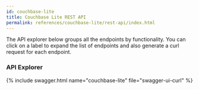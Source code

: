 ```yaml
---
id: couchbase-lite
title: Couchbase Lite REST API
permalink: references/couchbase-lite/rest-api/index.html
---
```


The API explorer below groups all the endpoints by functionality. You can click on a label to expand the list of endpoints and also generate a curl request for each endpoint.

### API Explorer

{% include swagger.html name="couchbase-lite" file="swagger-ui-curl" %}
